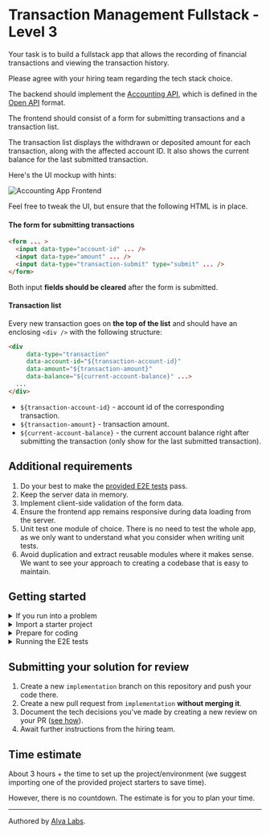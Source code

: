 # Transaction Management Fullstack - Level 3

Your task is to build a fullstack app that allows the recording of financial transactions and viewing the transaction history.

Please agree with your hiring team regarding the tech stack choice.

The backend should implement the [Accounting API](https://infra.devskills.app/accounting/api/3.1.0), which is defined in the [Open API](https://www.openapis.org/) format.

The frontend should consist of a form for submitting transactions and a transaction list.

The transaction list displays the withdrawn or deposited amount for each transaction, along with the affected account ID. It also shows the current balance for the last submitted transaction.

Here's the UI mockup with hints:

![Accounting App Frontend](https://user-images.githubusercontent.com/450319/139797772-4e4b2744-447c-411f-9b04-7028ba5e89a1.png)

Feel free to tweak the UI, but ensure that the following HTML is in place.

#### The form for submitting transactions

```html
<form ... >
  <input data-type="account-id" ... />
  <input data-type="amount" ... />
  <input data-type="transaction-submit" type="submit" ... />
</form>
```

Both input **fields should be cleared** after the form is submitted.

#### Transaction list

Every new transaction goes on **the top of the list** and should have an enclosing `<div />` with the following structure:

```html
<div 
     data-type="transaction"
     data-account-id="${transaction-account-id}"
     data-amount="${transaction-amount}"
     data-balance="${current-account-balance}" ...>
  ...
</div>
```

- `${transaction-account-id}` - account id of the corresponding transaction.
- `${transaction-amount}` - transaction amount.
- `${current-account-balance}` - the current account balance right after submitting the transaction (only show for the last submitted transaction).

## Additional requirements

1. Do your best to make the [provided E2E tests](cypress/e2e/test.cy.js) pass.
2. Keep the server data in memory.
3. Implement client-side validation of the form data.
4. Ensure the frontend app remains responsive during data loading from the server.
5. Unit test one module of choice. There is no need to test the whole app, as we only want to understand what you consider when writing unit tests.
6. Avoid duplication and extract reusable modules where it makes sense. We want to see your approach to creating a codebase that is easy to maintain.

## Getting started

<details>
  <summary>If you run into a problem</summary>
  
1. **Open a [GitHub Issue](https:\/\/docs.github.com\/en\/issues\/tracking-your-work-with-issues\/creating-an-issue):** Simply go to the "Issues" tab in this repository and click on "New issue".
2. **Describe Your Issue:** Briefly describe the problem you are encountering. Include key details like error messages or steps to reproduce the issue. This helps us understand and resolve your concern more efficiently.
3. **Automated Support:** Initially, our support bot will try to resolve your issue. If it is unable to help, a member of the Alva team will be notified and will step in to assist you.

**Note:** it is important to close the issue once your problem is resolved, open issues may indicate to the hiring team that your assignment is not yet ready for review.

</details>

<details>
  <summary>Import a starter project</summary>

  We have created a set of starter projects with different tech stacks to help you get started quickly.

  To import a starter project:
  
  1. Go to the "Actions" tab of your GitHub repository and select the "Setup boilerplate" workflow in the left side panel.
  2. In the "Run workflow" dropdown, select the desired boilerplate along with the branch name where you want the boilerplate to be imported (e.g., `implementation`) and click the "Run workflow" button (you can find all starter projects' definitions [here](https://help.alvalabs.io/en/articles/7972852-supported-coding-test-boilerplates)).
  
  After the workflow has finished, your selected boilerplate will be imported to the specified branch, and you can continue from there.
  
  
  > ⚠️ **Custom setup**
  > 
  > If you instead want to set up a custom project, complete the steps below to make the E2E tests run correctly:
  > 1. Update the `baseUrl` (where your frontend runs) in [cypress.config.js](cypress.config.js).
  > 2. Update the `apiUrl` (where your backend runs) in [cypress.config.js](cypress.config.js).
  > 3. Update the [`build`](package.json#L5) and [`start`](package.json#L6) scripts in [package.json](package.json) to respectively build and start your app.

</details>

<details>
  <summary>Prepare for coding</summary>

  To get this repository to your local machine, clone it with `git clone`.

  Alternatively, spin up a pre-configured in-browser IDE by clicking on the "Code" tab in this repository and then "Create codespace on {branch_name}".
  
  ![CleanShot 2023-10-13 at 00 00 32@2x](https://github.com/DevSkillsHQ/transaction-management-fullstack-level-1/assets/1162212/598ff1ae-238d-4691-8b7c-eb2228fdefac)

</details>

<details>
  <summary>Running the E2E tests</summary>

  > ⚠️ Before executing the tests, ensure [Node](https://nodejs.org/en) is installed and your app is running.

  ```bash
  npm install
  npm run test
  ```

</details>

## Submitting your solution for review

1. Create a new `implementation` branch on this repository and push your code there.
2. Create a new pull request from `implementation` **without merging it**.
5. Document the tech decisions you've made by creating a new review on your PR ([see how](https://www.loom.com/share/94ae305e7fbf45d592099ac9f40d4274)).
6. Await further instructions from the hiring team.

## Time estimate

About 3 hours + the time to set up the project/environment (we suggest importing one of the provided project starters to save time).

However, there is no countdown. The estimate is for you to plan your time.

---

Authored by [Alva Labs](https://www.alvalabs.io/).
